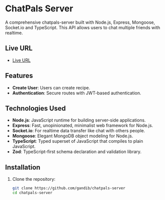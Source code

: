 # ChatPals Server

A comprehensive chatpals-server built with Node.js, Express, Mongoose, Socket.io and TypeScript. This API allows users to chat multiple friends with realtime.

## Live URL

- [Live URL](https://chatpals-server.vercel.app)

## Features

- **Create User**: Users can create recipe.
- **Authentication**: Secure routes with JWT-based authentication.

## Technologies Used

- **Node.js**: JavaScript runtime for building server-side applications.
- **Express**: Fast, unopinionated, minimalist web framework for Node.js.
- **Socket.io**: For realtime data transfer like chat with others people.
- **Mongoose**: Elegant MongoDB object modeling for Node.js.
- **TypeScript**: Typed superset of JavaScript that compiles to plain JavaScript.
- **Zod**: TypeScript-first schema declaration and validation library.

## Installation

1. Clone the repository:

   ```bash
   git clone https://github.com/gandib/chatpals-server
   cd chatpals-server
   ```
